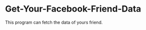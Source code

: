 Get-Your-Facebook-Friend-Data
=============================

This program can fetch the data of yours friend.
